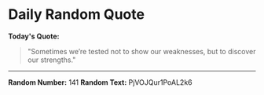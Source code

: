 # Daily Random Quote

**Today's Quote:**
> "Sometimes we’re tested not to show our weaknesses, but to discover our strengths."

---

**Random Number:** 141
**Random Text:** PjVOJQur1PoAL2k6
